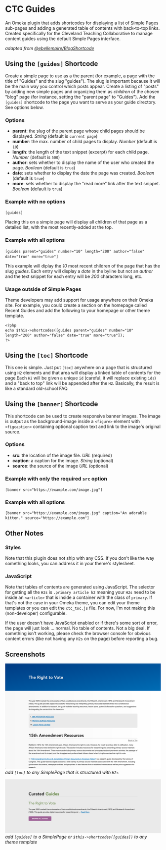 # CTC Guides

An Omeka plugin that adds shortcodes for displaying a list of Simple Pages sub-pages and adding a generated table of contents with back-to-top links. Created specifically for the Cleveland Teaching Collaborative to manage content guides using the default Simple Pages interface.

_adapted from [@ebellempire/BlogShortcode](https://github.com/ebellempire/BlogShortcode)_

## Using the `[guides]` Shortcode

Create a simple page to use as a the parent (for example, a page with the title of "Guides" and the slug "guides"). The slug is important because it will be the main way you control which posts appear. Create a listing of "posts" by adding new simple pages and organizing them as _children_ of the chosen "blog" page (for instance, setting the "parent page" to "Guides"). Add the `[guides]` shortcode to the page you want to serve as your guide directory. See options below.

### Options

- **parent**: the slug of the parent page whose child pages should be displayed. _String_ (default is `current page`)
- **number**: the max. number of child pages to display. _Number_ (default is `10`)
- **length**: the length of the text snippet (excerpt) for each child page. _Number_ (default is `500`)
- **author**: sets whether to display the name of the user who created the page. _Boolean_ (default is `true`)
- **date**: sets whether to display the date the page was created. _Boolean_ (default is `true`)
- **more**: sets whether to display the "read more" link after the text snippet. _Boolean_ (default is `true`)

### Example with no options

`[guides]`

Placing this on a simple page will display all children of that page as a detailed list, with the most recently-added at the top.

### Example with all options

`[guides parent="guides" number="10" length="200" author="false" date="true" more="true"]`

This example will diplay the _10_ most recent children of the page that has the slug _guides_. Each entry will display a _date_ in the byline but not an _author_ and the text snippet for each entry will be _200_ characters long, etc.

### Usage outside of Simple Pages

Theme developers may add support for usage anywhere on their Omeka site. For example, you could create a section on the homepage called Recent Guides and add the following to your homepage or other theme template.

```
<?php
echo $this->shortcodes([guides parent="guides" number="10" length="200" author="false" date="true" more="true"]);
?>
```

## Using the `[toc]` Shortcode

This one is simple. Just put `[toc]` anywhere on a page that is structured using `H2` elements and that area will display a linked table of contents for the page.Each `H2` will be given a unique `id` (careful, it will replace existing `ids`) and a "back to top" link will be appended after the `H2`. Basically, the result is like a standard old-school FAQ.

## Using the `[banner]` Shortcode

This shortcode can be used to create responsive banner images. The image is output as the background-image inside a `<figure>` element with `<figcaption>` containing optional caption text and link to the image's original source.

### Options

- **src**: the location of the image file. _URL_ (required)
- **caption**: a caption for the image. _String_ (optional)
- **source**: the source of the image _URL_ (optional)

### Example with only the required `src` option

`[banner src="https://example.com/image.jpg"]`

### Example with all options

```
[banner src="https://example.com/image.jpg" caption="An adorable kitten." source="https://example.com"]
```

## Other Notes

### Styles

Note that this plugin does not ship with any CSS. If you don't like the way something looks, you can address it in your theme's stylesheet.

### JavaScript

Note that tables of contents are generated using JavaScript. The selector for getting all the `H2s` is `.primary article h2` meaning your `H2s` need to be inside an `<article>` that is inside a container with the class of `primary`. If that's not the case in your Omeka theme, you can edit your theme templates or you can edit the `ctc_toc.js` file. For now, I'm not making this (non-developer) configurable.

If the user doesn't have JavaScript enabled or if there's some sort of error, the page will just look ... normal. No table of contents. Not a big deal. If something isn't working, please check the browser console for obvious content errors (like not having any `H2s` on the page) before reporting a bug.

## Screenshots

![Screenshot](plugin.png)
_add `[toc]` to any SimplePage that is structured with `H2s`_

![Screenshot](plugin2.png)
_add `[guides]` to a SimplePage or `$this->shortcodes([guides])` to any theme template_
